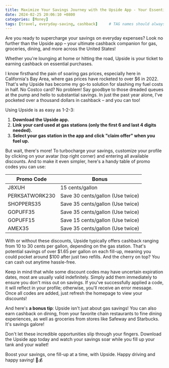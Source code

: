 ```yaml
---
title: Maximize Your Savings Journey with the Upside App - Your Essential Cashback Companion for Gas, Dining, and Groceries
date: 2024-02-25 20:06:10 +0800
categories: [Money]
tags: [travel, everyday-saving, cashback]     # TAG names should always be lowercase
---
```


Are you ready to supercharge your savings on everyday expenses? Look no further than the Upside app – your ultimate cashback companion for gas, groceries, dining, and more across the United States!

Whether you're lounging at home or hitting the road, Upside is your ticket to earning cashback on essential purchases.

I know firsthand the pain of soaring gas prices, especially here in California's Bay Area, where gas prices have rocketed to over $6 in 2022. That's why Upside has become my go-to solution for slashing my fuel costs in half. No Costco card? No problem! Say goodbye to those dreaded queues at the pump and hello to substantial savings. In just the past year alone, I've pocketed over a thousand dollars in cashback – and you can too!

Using Upside is as easy as 1-2-3:

1. **Download the Upside app.**
2. **Link your card used at gas stations (only the first 6 and last 4 digits needed).**
3. **Select your gas station in the app and click "claim offer" when you fuel up.**

But wait, there's more! To turbocharge your savings, customize your profile by clicking on your avatar (top right corner) and entering all available discounts. And to make it even simpler, here's a handy table of promo codes you can use:

| Promo Code     | Bonus                   |
| -------------- | ----------------------- |
| J8XUH          | 15 cents/gallon         |
| PERKSATWORK230 | Save 30 cents/gallon (Use twice) |
| SHOPPERS35     | Save 35 cents/gallon (Use twice) |
| GOPUFF35       | Save 35 cents/gallon (Use twice) |
| GOPUFF15       | Save 15 cents/gallon (Use twice) |
| AMEX35         | Save 35 cents/gallon (Use twice) |

With or without these discounts, Upside typically offers cashback ranging from 10 to 30 cents per gallon, depending on the gas station. That's potential savings of over $1.65 per gallon on each fill-up, meaning you could pocket around $100 after just two refills. And the cherry on top? You can cash out anytime hassle-free.

Keep in mind that while some discount codes may have uncertain expiration dates, most are usually valid indefinitely. Simply add them immediately to ensure you don't miss out on savings. If you've successfully applied a code, it will reflect in your profile; otherwise, you'll receive an error message. Once all codes are added, just refresh the homepage to view your discounts!

And here's **a bonus tip**: Upside isn't just about gas savings! You can also earn cashback on dining, from your favorite chain restaurants to fine dining experiences, as well as groceries from stores like Safeway and Starbucks. It's savings galore!

Don't let these incredible opportunities slip through your fingers. Download the Upside app today and watch your savings soar while you fill up your tank and your wallet!

Boost your savings, one fill-up at a time, with Upside. Happy driving and happy saving! 🚗💰